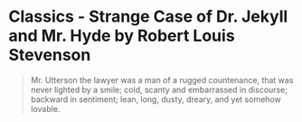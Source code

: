 # Classics - Strange Case of Dr. Jekyll and Mr. Hyde by Robert Louis Stevenson

> Mr. Utterson the lawyer was a man of a rugged countenance, that was
> never lighted by a smile; cold, scanty and embarrassed in
> discourse; backward in sentiment; lean, long, dusty, dreary, and
> yet somehow lovable.

